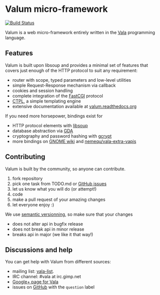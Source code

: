 Valum micro-framework
=====================

[![Build Status](https://travis-ci.org/valum-framework/valum.svg?branch=master)](https://travis-ci.org/valum-framework/valum)

Valum is a web micro-framework entirely written in the
[Vala](https://wiki.gnome.org/Projects/Vala) programming language.

Features
--------

Valum is built upon libsoup and provides a minimal set of features that covers
just enough of the HTTP protocol to suit any requirement:

 - router with scope, typed parameters and low-level utilities
 - simple Request-Response mechanism via callback
 - cookies and session handling
 - complete integration of the [FastCGI](http://www.fastcgi.com/drupal/)
   protocol
 - [CTPL](http://ctpl.tuxfamily.org/), a simple templating engine
 - extensive documentation available at
   [valum.readthedocs.org](http://valum.readthedocs.org/en/latest)

If you need more horsepower, bindings exist for

 - HTTP protocol elements with
   [libsoup](https://wiki.gnome.org/action/show/Projects/libsoup)
 - database abstraction via [GDA](http://www.gnome-db.org/Home)
 - cryptography and password hashing with
   [gcrypt](http://www.gnu.org/software/libgcrypt/)
 - more bindings on
   [GNOME wiki](https://wiki.gnome.org/Projects/Vala/ExternalBindings) and
   [nemequ/vala-extra-vapis](https://github.com/nemequ/vala-extra-vapis)

Contributing
------------

Valum is built by the community, so anyone can contribute.

 1. fork repository
 2. pick one task from TODO.md or [GitHub issues](https://github.com/antono/valum/issues)
 3. let us know what you will do (or attempt!)
 4. code
 5. make a pull request of your amazing changes
 6. let everyone enjoy :)

We use [semantic versionning](http://semver.org/), so make sure that your
changes

 * does not alter api in bugfix release
 * does not break api in minor release
 * breaks api in major (we like it that way!)

Discussions and help
--------------------

You can get help with Valum from different sources:

 - mailing list: [vala-list](https://mail.gnome.org/mailman/listinfo/vala-list).
 - IRC channel: #vala at irc.gimp.net
 - [Google+ page for Vala](https://plus.google.com/115393489934129239313/)
 - issues on [GitHub](https://github.com/antono/valum/issues) with the
   `question` label



